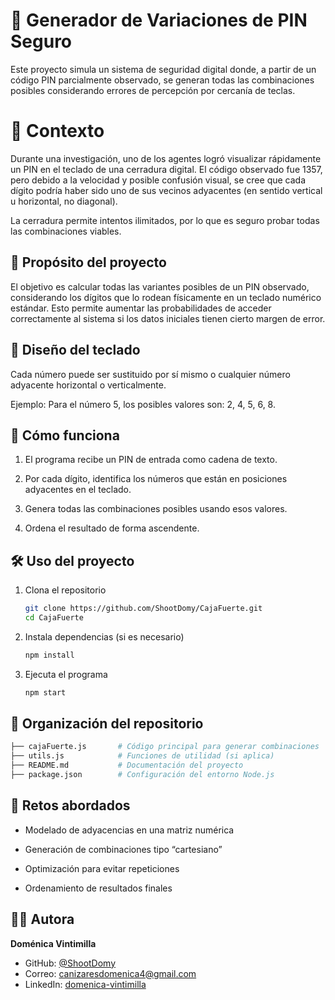 # 🔐 Generador de Variaciones de PIN Seguro

Este proyecto simula un sistema de seguridad digital donde, a partir de un código PIN parcialmente observado, se generan todas las combinaciones posibles considerando errores de percepción por cercanía de teclas.

# 📘 Contexto

Durante una investigación, uno de los agentes logró visualizar rápidamente un PIN en el teclado de una cerradura digital. El código observado fue 1357, pero debido a la velocidad y posible confusión visual, se cree que cada dígito podría haber sido uno de sus vecinos adyacentes (en sentido vertical u horizontal, no diagonal).

La cerradura permite intentos ilimitados, por lo que es seguro probar todas las combinaciones viables.

## 🎯 Propósito del proyecto

El objetivo es calcular todas las variantes posibles de un PIN observado, considerando los dígitos que lo rodean físicamente en un teclado numérico estándar. Esto permite aumentar las probabilidades de acceder correctamente al sistema si los datos iniciales tienen cierto margen de error.

## 🔢 Diseño del teclado

Cada número puede ser sustituido por sí mismo o cualquier número adyacente horizontal o verticalmente.

Ejemplo:
Para el número 5, los posibles valores son: 2, 4, 5, 6, 8.

## 🧩 Cómo funciona

1. El programa recibe un PIN de entrada como cadena de texto.

2. Por cada dígito, identifica los números que están en posiciones adyacentes en el teclado.

3. Genera todas las combinaciones posibles usando esos valores.

4. Ordena el resultado de forma ascendente.

## 🛠️ Uso del proyecto

1. Clona el repositorio

   ```bash
   git clone https://github.com/ShootDomy/CajaFuerte.git
   cd CajaFuerte

   ```

2. Instala dependencias (si es necesario)

   ```bash
   npm install

   ```

3. Ejecuta el programa

   ```bash
   npm start
   ```

## 📂 Organización del repositorio

```bash
├── cajaFuerte.js       # Código principal para generar combinaciones
├── utils.js            # Funciones de utilidad (si aplica)
├── README.md           # Documentación del proyecto
├── package.json        # Configuración del entorno Node.js
```

## 🧠 Retos abordados

- Modelado de adyacencias en una matriz numérica

- Generación de combinaciones tipo “cartesiano”

- Optimización para evitar repeticiones

- Ordenamiento de resultados finales

## 👩‍💻 Autora

**Doménica Vintimilla**

- GitHub: [@ShootDomy](https://github.com/ShootDomy)
- Correo: [canizaresdomenica4@gmail.com](canizaresdomenica4@gmail.com)
- LinkedIn: [domenica-vintimilla](https://www.linkedin.com/in/domenica-vintimilla-24a735245/)
